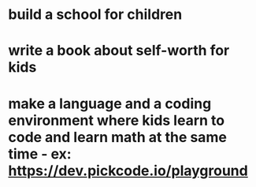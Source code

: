 # build a school for children

# write a book about self-worth for kids

# make a language and a coding environment where kids learn to code and learn math at the same time - ex: https://dev.pickcode.io/playground
